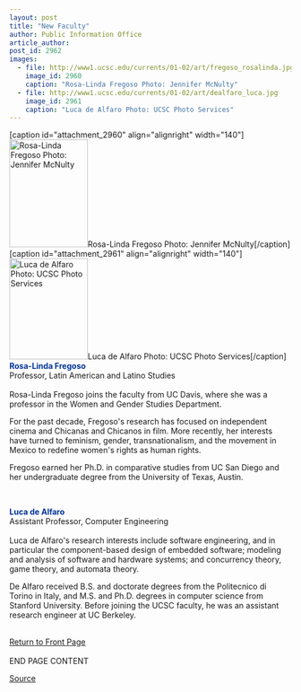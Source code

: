 ```yaml
---
layout: post
title: "New Faculty"
author: Public Information Office
article_author: 
post_id: 2962
images:
  - file: http://www1.ucsc.edu/currents/01-02/art/fregoso_rosalinda.jpg
    image_id: 2960
    caption: "Rosa-Linda Fregoso Photo: Jennifer McNulty"
  - file: http://www1.ucsc.edu/currents/01-02/art/dealfaro_luca.jpg
    image_id: 2961
    caption: "Luca de Alfaro Photo: UCSC Photo Services"
---
```


[caption id="attachment_2960" align="alignright" width="140"]<a href="http://dev-ucsc-news.pantheonsite.io/wp-content/uploads/2002/03/fregoso_rosalinda.jpg"><img class="size-full wp-image-2960" src="http://dev-ucsc-news.pantheonsite.io/wp-content/uploads/2002/03/fregoso_rosalinda.jpg" alt="Rosa-Linda Fregoso Photo: Jennifer McNulty" width="140" height="192" /></a>Rosa-Linda Fregoso Photo: Jennifer McNulty[/caption]
[caption id="attachment_2961" align="alignright" width="140"]<a href="http://dev-ucsc-news.pantheonsite.io/wp-content/uploads/2002/03/dealfaro_luca.jpg"><img class="size-full wp-image-2961" src="http://dev-ucsc-news.pantheonsite.io/wp-content/uploads/2002/03/dealfaro_luca.jpg" alt="Luca de Alfaro Photo: UCSC Photo Services" width="140" height="180" /></a>Luca de Alfaro Photo: UCSC Photo Services[/caption]
<font color="#003399"><b>Rosa-Linda Fregoso</b></font><br>
Professor, Latin American and Latino Studies<br>
<br>
Rosa-Linda Fregoso joins the faculty from UC Davis, where she was a professor in the Women and Gender Studies Department.
<p>
  For the past decade, Fregoso's research has focused on independent cinema and Chicanas and Chicanos in film. More recently, her interests have turned to feminism, gender, transnationalism, and the movement in Mexico to redefine women's rights as human rights.
</p>
<p>
  Fregoso earned her Ph.D. in comparative studies from UC San Diego and her undergraduate degree from the University of Texas, Austin.
</p>
<p>
  <font color="#003399"><b><br></b></font>
</p><font color="#003399"><b>Luca de Alfaro</b></font><b><br></b>Assistant Professor, Computer Engineering<br>
<br>
Luca de Alfaro's research interests include software engineering, and in particular the component-based design of embedded software; modeling and analysis of software and hardware systems; and concurrency theory, game theory, and automata theory.
<p>
  De Alfaro received B.S. and doctorate degrees from the Politecnico di Torino in Italy, and M.S. and Ph.D. degrees in computer science from Stanford University. Before joining the UCSC faculty, he was an assistant research engineer at UC Berkeley.<br>
</p>
<p>
  <br>
  <a href="../../index.html">Return to Front Page</a><br>
  <br>
  END PAGE CONTENT
</p>
<p><a href="http://www1.ucsc.edu/currents/01-02/03-04/newfac.html" title="Permalink to newfac">Source</a></p>
